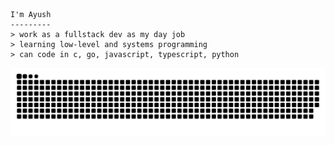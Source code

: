 

```
I'm Ayush
---------
> work as a fullstack dev as my day job
> learning low-level and systems programming
> can code in c, go, javascript, typescript, python
```

<!-- <picture> -->
<!-- <img src="https://github-readme-stats.vercel.app/api?username=siAyush&show_icons=true&count_private=true&theme=transparent&title_color=FFFFFF&text_color=FFFFFF" /> -->
<!-- </picture> -->

<p align="center">
    <img src="https://raw.githubusercontent.com/siAyush/siAyush/output/github-contribution-grid-snake.svg" />
</p>
